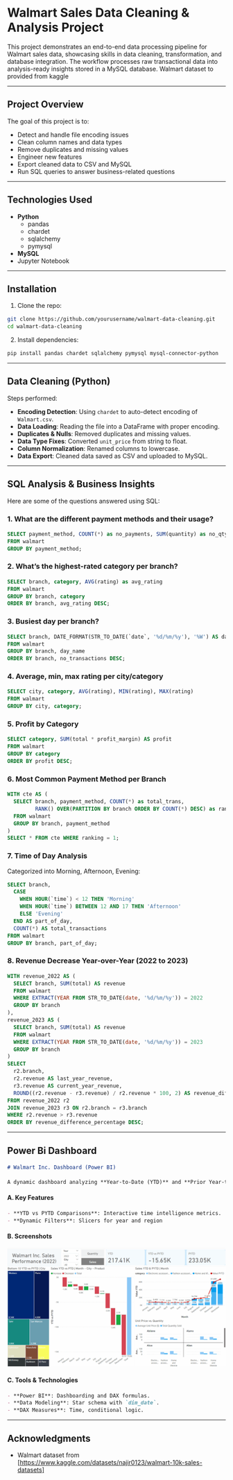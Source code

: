 # Walmart Sales Data Cleaning & Analysis Project

This project demonstrates an end-to-end data processing pipeline for Walmart sales data, showcasing skills in data cleaning, transformation, and database integration. The workflow processes raw transactional data into analysis-ready insights stored in a MySQL database.
Walmart dataset to provided from kaggle

---

## Project Overview

The goal of this project is to:

- Detect and handle file encoding issues
- Clean column names and data types
- Remove duplicates and missing values
- Engineer new features
- Export cleaned data to CSV and MySQL
- Run SQL queries to answer business-related questions

---

## Technologies Used

- **Python**
  - pandas
  - chardet
  - sqlalchemy
  - pymysql
- **MySQL**
- Jupyter Notebook

---

## Installation

1. Clone the repo:
```bash
git clone https://github.com/yourusername/walmart-data-cleaning.git
cd walmart-data-cleaning
```

2. Install dependencies:
```bash
pip install pandas chardet sqlalchemy pymysql mysql-connector-python
```

---

##  Data Cleaning (Python)

Steps performed:
- **Encoding Detection**: Using `chardet` to auto-detect encoding of `Walmart.csv`.
- **Data Loading**: Reading the file into a DataFrame with proper encoding.
- **Duplicates & Nulls**: Removed duplicates and missing values.
- **Data Type Fixes**: Converted `unit_price` from string to float.
- **Column Normalization**: Renamed columns to lowercase.
- **Data Export**: Cleaned data saved as CSV and uploaded to MySQL.

---

## SQL Analysis & Business Insights

Here are some of the questions answered using SQL:

### 1. What are the different payment methods and their usage?
```sql
SELECT payment_method, COUNT(*) as no_payments, SUM(quantity) as no_qty_sold
FROM walmart
GROUP BY payment_method;
```

### 2. What’s the highest-rated category per branch?
```sql
SELECT branch, category, AVG(rating) as avg_rating
FROM walmart
GROUP BY branch, category
ORDER BY branch, avg_rating DESC;
```

### 3. Busiest day per branch?
```sql
SELECT branch, DATE_FORMAT(STR_TO_DATE(`date`, '%d/%m/%y'), '%W') AS day_name, COUNT(*) AS no_transactions
FROM walmart
GROUP BY branch, day_name
ORDER BY branch, no_transactions DESC;
```

### 4. Average, min, max rating per city/category
```sql
SELECT city, category, AVG(rating), MIN(rating), MAX(rating)
FROM walmart
GROUP BY city, category;
```

### 5. Profit by Category
```sql
SELECT category, SUM(total * profit_margin) AS profit
FROM walmart
GROUP BY category
ORDER BY profit DESC;
```

### 6. Most Common Payment Method per Branch
```sql
WITH cte AS (
  SELECT branch, payment_method, COUNT(*) as total_trans,
         RANK() OVER(PARTITION BY branch ORDER BY COUNT(*) DESC) as ranking
  FROM walmart
  GROUP BY branch, payment_method
)
SELECT * FROM cte WHERE ranking = 1;
```

### 7. Time of Day Analysis
Categorized into Morning, Afternoon, Evening:
```sql
SELECT branch,
  CASE 
    WHEN HOUR(`time`) < 12 THEN 'Morning'
    WHEN HOUR(`time`) BETWEEN 12 AND 17 THEN 'Afternoon'
    ELSE 'Evening'
  END AS part_of_day,
  COUNT(*) AS total_transactions
FROM walmart
GROUP BY branch, part_of_day;
```

### 8. Revenue Decrease Year-over-Year (2022 to 2023)
```sql
WITH revenue_2022 AS (
  SELECT branch, SUM(total) AS revenue
  FROM walmart
  WHERE EXTRACT(YEAR FROM STR_TO_DATE(date, '%d/%m/%y')) = 2022
  GROUP BY branch
),
revenue_2023 AS (
  SELECT branch, SUM(total) AS revenue
  FROM walmart
  WHERE EXTRACT(YEAR FROM STR_TO_DATE(date, '%d/%m/%y')) = 2023
  GROUP BY branch
)
SELECT 
  r2.branch,
  r2.revenue AS last_year_revenue,
  r3.revenue AS current_year_revenue,
  ROUND((r2.revenue - r3.revenue) / r2.revenue * 100, 2) AS revenue_difference_percentage
FROM revenue_2022 r2
JOIN revenue_2023 r3 ON r2.branch = r3.branch
WHERE r2.revenue > r3.revenue
ORDER BY revenue_difference_percentage DESC;
```
---


## Power Bi Dashboard
```markdown
# Walmart Inc. Dashboard (Power BI)

A dynamic dashboard analyzing **Year-to-Date (YTD)** and **Prior Year-to-Date (PYTD)** performance across regions, product categories, and time periods. Built with Power BI.
```

#### **A. Key Features**
```markdown
- **YTD vs PYTD Comparisons**: Interactive time intelligence metrics.
- **Dynamic Filters**: Slicers for year and region

```

#### **B. Screenshots**
 
![Dashboard Overview](https://github.com/kChe626/Walmart/blob/main/Walmart%20Power%20Bi%20Dashboard.gif)  



#### **C. Tools & Technologies**
```markdown
- **Power BI**: Dashboarding and DAX formulas.
- **Data Modeling**: Star schema with `dim_date`.
- **DAX Measures**: Time, conditional logic.
```

---



## Acknowledgments

- Walmart dataset from [https://www.kaggle.com/datasets/najir0123/walmart-10k-sales-datasets]

